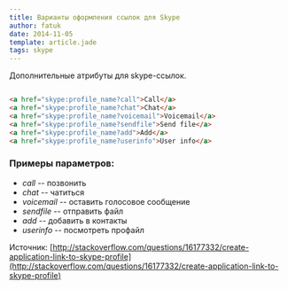 ```yaml
---
title: Варианты оформления ссылок для Skype
author: fatuk
date: 2014-11-05
template: article.jade
tags: skype
---
```


Дополнительные атрибуты для skype-ссылок.

<span class="more"></span>

``` html

<a href="skype:profile_name?call">Call</a>
<a href="skype:profile_name?chat">Chat</a>
<a href="skype:profile_name?voicemail">Voicemail</a>
<a href="skype:profile_name?sendfile">Send file</a>
<a href="skype:profile_name?add">Add</a>
<a href="skype:profile_name?userinfo">User info</a>

```

### Примеры параметров:

* *call* --  позвонить
* *chat* -- чатиться
* *voicemail* -- оставить голосовое сообщение
* *sendfile* -- отправить файл
* *add* -- добавить в контакты
* *userinfo* -- посмотреть профайл

Источник: [http://stackoverflow.com/questions/16177332/create-application-link-to-skype-profile](http://stackoverflow.com/questions/16177332/create-application-link-to-skype-profile)